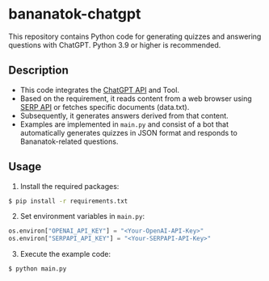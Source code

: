 # bananatok-chatgpt
This repository contains Python code for generating quizzes and answering questions with ChatGPT.
Python 3.9 or higher is recommended.

## Description
- This code integrates the [ChatGPT API](https://platform.openai.com/docs/introduction) and Tool.
- Based on the requirement, it reads content from a web browser using [SERP API](https://serpapi.com/) or fetches specific documents (data.txt).
- Subsequently, it generates answers derived from that content.
- Examples are implemented in `main.py` and consist of a bot that automatically generates quizzes in JSON format and responds to Bananatok-related questions.

## Usage
1. Install the required packages:
```bash
$ pip install -r requirements.txt
```

2. Set environment variables in `main.py`:
```python
os.environ["OPENAI_API_KEY"] = "<Your-OpenAI-API-Key>"
os.environ["SERPAPI_API_KEY"] = "<Your-SERPAPI-API-Key>"
```

3. Execute the example code:
```bash
$ python main.py
```
